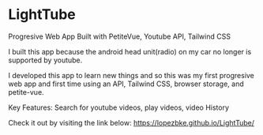 # LightTube

Progresive Web App
Built with PetiteVue, Youtube API, Tailwind CSS

I built this app because the android head unit(radio) on my car no longer is supported by youtube.

I developed this app to learn new things and so this was my first progresive web app and first time using an API, Tailwind CSS, browser storage, and petite-vue.

Key Features:
Search for youtube videos, play videos, video History

Check it out by visiting the link below:
https://lopezbke.github.io/LightTube/
